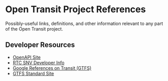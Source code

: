 <!--
 Copyright (C) 2022 Innovate for Vegas Foundation
 
 This file is part of ov-open-transit.
 
 ov-open-transit is free software: you can redistribute it and/or modify
 it under the terms of the GNU General Public License as published by
 the Free Software Foundation, either version 3 of the License, or
 (at your option) any later version.
 
 ov-open-transit is distributed in the hope that it will be useful,
 but WITHOUT ANY WARRANTY; without even the implied warranty of
 MERCHANTABILITY or FITNESS FOR A PARTICULAR PURPOSE.  See the
 GNU General Public License for more details.
 
 You should have received a copy of the GNU General Public License
 along with ov-open-transit.  If not, see <http://www.gnu.org/licenses/>.
-->

# Open Transit Project References

Possibly-useful links, definitions, and other information relevant to any part of the Open Transit project.

## Developer Resources

- [OpenAPI Site](https://www.openapis.org/)
- [RTC SNV Developer Info](https://www.rtcsnv.com/ways-to-travel/transit-services/for-developers/)
- [Google References on Transit (GTFS)](https://developers.google.com/transit/site-map)
- [GTFS Standard Site](https://gtfs.org/)
